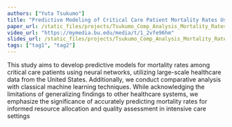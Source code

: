 ```yaml
---
authors: ["Yuta Tsukumo"]
title: "Predictive Modeling of Critical Care Patient Mortality Rates Using Neural Networks: A Study on US Healthcare Data"
paper_url: /static_files/projects/Tsukumo_Comp_Analysis_Mortality_Rates.pdf
video_url: "https://mymedia.bu.edu/media/t/1_2vfe96hm"
slides_url: /static_files/projects/Tsukumo_Comp_Analysis_Mortality_Rates_preso.pdf
tags: ["tag1", "tag2"]
---
```


This study aims to develop predictive models for mortality rates among critical care
patients using neural networks, utilizing large-scale healthcare data from the United
States. Additionally, we conduct comparative analysis with classical machine learning techniques. While acknowledging the limitations of generalizing findings to other
healthcare systems, we emphasize the significance of accurately predicting mortality
rates for informed resource allocation and quality assessment in intensive care settings
